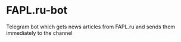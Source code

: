 # FAPL.ru-bot
Telegram bot which gets news articles from FAPL.ru and sends them immediately to the channel
